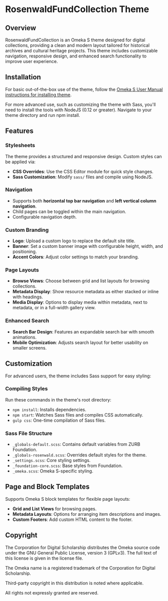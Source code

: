 # RosenwaldFundCollection Theme

## Overview
RosenwaldFundCollection is an Omeka S theme designed for digital collections, providing a clean and modern layout tailored for historical archives and cultural heritage projects. This theme includes customizable navigation, responsive design, and enhanced search functionality to improve user experience.

## Installation
For basic out-of-the-box use of the theme, follow the [Omeka S User Manual instructions for installing theme](https://omeka.org/s/docs/user-manual/sites/site_theme/#installing-themes).

For more advanced use, such as customizing the theme with Sass, you'll need to install the tools with NodeJS (0.12 or greater). Navigate to your theme directory and run npm install.

## Features
### Stylesheets
The theme provides a structured and responsive design. Custom styles can be applied via:
- **CSS Overrides**: Use the CSS Editor module for quick style changes.
- **Sass Customization**: Modify `sass/` files and compile using NodeJS.

### Navigation
- Supports both **horizontal top bar navigation** and **left vertical column navigation**.
- Child pages can be toggled within the main navigation.
- Configurable navigation depth.

### Custom Branding
- **Logo**: Upload a custom logo to replace the default site title.
- **Banner**: Set a custom banner image with configurable height, width, and positioning.
- **Accent Colors**: Adjust color settings to match your branding.

### Page Layouts
- **Browse Views**: Choose between grid and list layouts for browsing collections.
- **Metadata Display**: Show resource metadata as either stacked or inline with headings.
- **Media Display**: Options to display media within metadata, next to metadata, or in a full-width gallery view.

### Enhanced Search
- **Search Bar Design**: Features an expandable search bar with smooth animations.
- **Mobile Optimization**: Adjusts search layout for better usability on smaller screens.

## Customization
For advanced users, the theme includes Sass support for easy styling:

### Compiling Styles
Run these commands in the theme's root directory:
- `npm install`: Installs dependencies.
- `npm start`: Watches Sass files and compiles CSS automatically.
- `gulp css`: One-time compilation of Sass files.

### Sass File Structure
- `_globals-default.scss`: Contains default variables from ZURB Foundation.
- `_globals-rosenwald.scss`: Overrides default styles for the theme.
- `_settings.scss`: Core styling settings.
- `_foundation-core.scss`: Base styles from Foundation.
- `_omeka.scss`: Omeka S-specific styling.

## Page and Block Templates
Supports Omeka S block templates for flexible page layouts:
- **Grid and List Views** for browsing pages.
- **Metadata Layouts**: Options for arranging item descriptions and images.
- **Custom Footers**: Add custom HTML content to the footer.

## Copyright
The Corporation for Digital Scholarship distributes the Omeka source code under the GNU General Public License, version 3 (GPLv3). The full text of this license is given in the license file.

The Omeka name is a registered trademark of the Corporation for Digital Scholarship.

Third-party copyright in this distribution is noted where applicable.

All rights not expressly granted are reserved.


